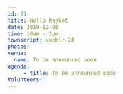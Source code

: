 ```yaml
---
id: 01
title: Hello Rajkot
date: 2019-12-08
time: 10am - 2pm
townscript: vueblr-20
photos:
venue:
  name: To be announced soon
agenda:
	 - title: To be announced soon
Volunteers:
---
```


<EventPage />